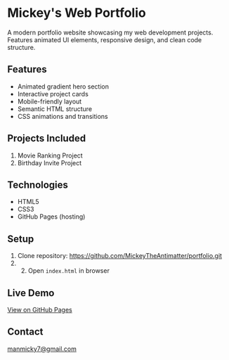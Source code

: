 # Mickey's Web Portfolio

A modern portfolio website showcasing my web development projects. Features animated UI elements, responsive design, and clean code structure.

## Features
- Animated gradient hero section
- Interactive project cards
- Mobile-friendly layout
- Semantic HTML structure
- CSS animations and transitions

## Projects Included
1. Movie Ranking Project
2. Birthday Invite Project

## Technologies
- HTML5
- CSS3
- GitHub Pages (hosting)

## Setup
1. Clone repository: https://github.com/MickeyTheAntimatter/portfolio.git
2. 2. Open `index.html` in browser

## Live Demo
[View on GitHub Pages](https://mickeytheantimatter.github.io/portfolio)

## Contact
manmicky7@gmail.com
